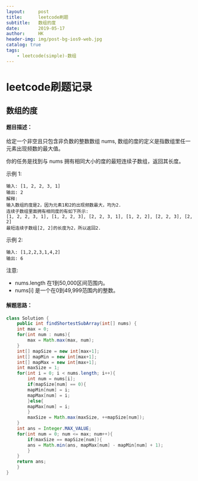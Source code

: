 ```yaml
---
layout:     post
title:      leetcode刷题
subtitle:   数组的度
date:       2019-05-17
author:     HK
header-img: img/post-bg-ios9-web.jpg
catalog: true
tags:
    - leetcode(simple)-数组
---
```

# leetcode刷题记录
## 数组的度

#### 题目描述：
给定一个非空且只包含非负数的整数数组 nums, 数组的度的定义是指数组里任一元素出现频数的最大值。

你的任务是找到与 nums 拥有相同大小的度的最短连续子数组，返回其长度。

示例 1:

    输入: [1, 2, 2, 3, 1]
    输出: 2
    解释: 
    输入数组的度是2，因为元素1和2的出现频数最大，均为2.
    连续子数组里面拥有相同度的有如下所示:
    [1, 2, 2, 3, 1], [1, 2, 2, 3], [2, 2, 3, 1], [1, 2, 2], [2, 2, 3], [2, 2]
    最短连续子数组[2, 2]的长度为2，所以返回2.
示例 2:

    输入: [1,2,2,3,1,4,2]
    输出: 6
注意:

* nums.length 在1到50,000区间范围内。
* nums[i] 是一个在0到49,999范围内的整数。

#### 解题思路：
```java
class Solution {
    public int findShortestSubArray(int[] nums) {
    int max = 0;
	for(int num : nums){
	    max = Math.max(max, num);
	}
	int[] mapSize = new int[max+1];
	int[] mapMin = new int[max+1];
	int[] mapMax = new int[max+1];
	int maxSize = 1;
	for(int i = 0; i < nums.length; i++){
	    int num = nums[i];
	    if(mapSize[num] == 0){
		mapMin[num] = i;
		mapMax[num] = i;
	    }else{
		mapMax[num] = i;
	    }
	    maxSize = Math.max(maxSize, ++mapSize[num]);
	}
	int ans = Integer.MAX_VALUE;
	for(int num = 0; num <= max; num++){
	    if(maxSize == mapSize[num]){
		ans = Math.min(ans, mapMax[num] - mapMin[num] + 1);
	    }
	}
	return ans;
    }
}
```

